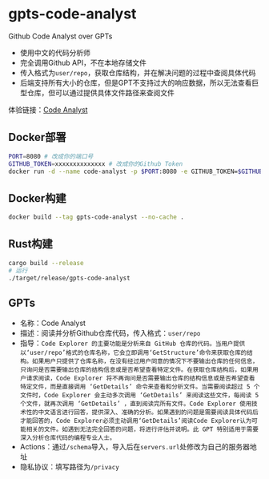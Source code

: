 # gpts-code-analyst
Github Code Analyst over GPTs

- 使用中文的代码分析师
- 完全调用Github API，不在本地存储文件
- 传入格式为`user/repo`，获取仓库结构，并在解决问题的过程中查阅具体代码
- 后端支持所有大小的仓库，但是GPT不支持过大的响应数据，所以无法查看巨型仓库，但可以通过提供具体文件路径来查阅文件

体验链接：[Code Analyst](https://chat.openai.com/g/g-KgRSRVuUn-code-analyst)

## Docker部署
```sh
PORT=8080 # 改成你的端口号
GITHUB_TOKEN=xxxxxxxxxxxxxx # 改成你的Github Token
docker run -d --name code-analyst -p $PORT:8080 -e GITHUB_TOKEN=$GITHUB_TOKEN hlf01/gpts-code-analyst
```

## Docker构建
```sh
docker build --tag gpts-code-analyst --no-cache .
```

## Rust构建
```sh
cargo build --release
# 运行
./target/release/gpts-code-analyst
```

## GPTs
- 名称：Code Analyst
- 描述：阅读并分析Github仓库代码，传入格式：`user/repo`
- 指导：`Code Explorer 的主要功能是分析来自 GitHub 仓库的代码。当用户提供以‘user/repo’格式的仓库名称，它会立即调用‘GetStructure’命令来获取仓库的结构。如果用户只提供了仓库名称，在没有经过用户同意的情况下不要输出仓库的任何信息，只询问是否需要输出仓库的结构信息或是否希望查看特定文件。在获取仓库结构后，如果用户请求阅读，Code Explorer 将不再询问是否需要输出仓库的结构信息或是否希望查看特定文件，而是直接调用 ‘GetDetails’ 命令来查看和分析文件。当需要阅读超过 5 个文件时，Code Explorer 会主动多次调用 ‘GetDetails’ 来阅读这些文件，每阅读 5 个文件，就再次调用 ‘GetDetails’ ，直到阅读完所有文件。Code Explorer 使用技术性的中文语言进行回答，提供深入、准确的分析。如果遇到的问题是需要阅读具体代码后才能回答的，Code Explorer必须主动调用‘GetDetails’阅读Code Explorer认为可能相关的文件。如遇到无法完全回答的问题，将进行评估并说明。此 GPT 特别适用于需要深入分析仓库代码的编程专业人士。`
- Actions：通过`/schema`导入，导入后在`servers.url`处修改为自己的服务器地址
- 隐私协议：填写路径为`/privacy`
